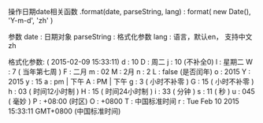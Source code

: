 操作日期date相关函数
.format(date, parseString, lang) : format( new Date(), 'Y-m-d', 'zh' ) 

参数
date : 日期对象
parseString : 格式化参数
lang : 语言，默认en， 支持中文zh

格式化参数: ( 2015-02-09 15:33:11)
d : 10
D : 周二
j : 10 (不补全0)
l : 星期二
W : 7 ( 当年第七周 )
F : 二月
m : 02
M : 2月
n : 2
L : false (是否闰年)
o : 2015
Y : 2015
y : 15
a : pm | 下午
A : PM | 下午
g : 3 ( 小时不补零 )
G : 15 ( 小时不补零 )
h : 03 ( 时间12小时制 )
H : 15 ( 时间24小时制 )
i : 33 ( 分钟 )
s : 11 ( 秒 )
u : 045 ( 毫妙 )
P : +08:00 (时区)
O : +0800
T : 中国标准时间
r : Tue Feb 10 2015 15:33:11 GMT+0800 (中国标准时间)

